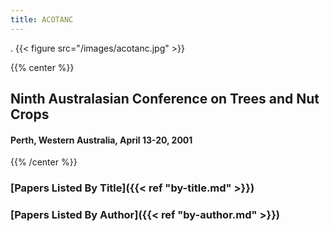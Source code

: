 ```yaml
---
title: ACOTANC
---
```

.
{{< figure src="/images/acotanc.jpg" >}}

{{% center %}}

## Ninth Australasian Conference on Trees and Nut Crops

#### Perth, Western Australia, April 13-20, 2001

{{% /center %}}

### [Papers Listed By Title]({{< ref "by-title.md" >}})

### [Papers Listed By Author]({{< ref "by-author.md" >}})
